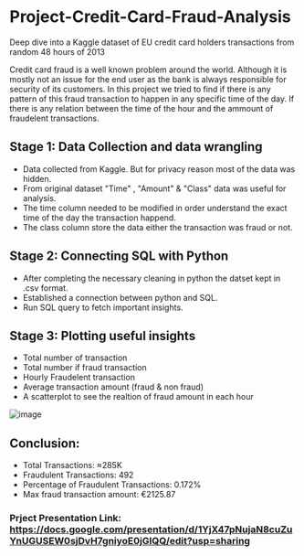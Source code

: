 # Project-Credit-Card-Fraud-Analysis
Deep dive into a Kaggle dataset of EU credit card holders transactions from random 48 hours of 2013

Credit card fraud is a well known problem around the world. Although it is mostly not an issue for the end user as the bank is always responsible for security of its customers. In this project we tried to find if there is any pattern of this fraud transaction to happen in any specific time of the day. If there is any relation between the time of the hour and the ammount of fraudelent transactions.

## Stage 1: Data Collection and data wrangling
- Data collected from Kaggle. But for privacy reason most of the data was hidden.
- From original dataset "Time" , "Amount" & "Class" data was useful for analysis.
- The time column needed to be modified in order understand the exact time of the day the transaction happend.
- The class column store the data either the transaction was fraud or not.

## Stage 2: Connecting SQL with Python 
- After completing the necessary cleaning in python the datset kept in .csv format.
- Established a connection between python and SQL.
- Run SQL query to fetch important insights.

## Stage 3: Plotting useful insights
- Total number of transaction
- Total number if fraud transaction
- Hourly Fraudelent transaction
- Average transaction amount (fraud & non fraud)
- A scatterplot to see the realtion of fraud amount in each hour

![image](https://github.com/user-attachments/assets/3dca9d4b-7662-44c0-a327-a1fa4a0ccdd5)
## Conclusion:
- Total Transactions: ≈285K 
- Fraudulent Transactions: 492
- Percentage of Fraudulent Transactions: 0.172%
- Max fraud transaction amount: €2125.87

### Prject Presentation Link: https://docs.google.com/presentation/d/1YjX47pNujaN8cuZuYnUGUSEW0sjDvH7gniyoE0jGIQQ/edit?usp=sharing
 
